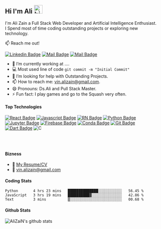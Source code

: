 ## Hi I'm Ali <img src="https://user-images.githubusercontent.com/1303154/88677602-1635ba80-d120-11ea-84d8-d263ba5fc3c0.gif" width="28px" alt="hi">

I'm Ali Zain a Full Stack Web Developer and Artificial Intelligence Enthusiast. I Spend most of time coding outstanding projects or exploring new technology.

:mailbox: Reach me out!

<!-- [![Twitter Badge](https://img.shields.io/badge/-@Ipenywis-1ca0f1?style=flat&labelColor=1ca0f1&logo=twitter&logoColor=white&link=https://twitter.com/Ipenywis)](https://twitter.com/Ipenywis) [![Mail Badge](https://img.shields.io/badge/-CoderOne-e74c3c?style=flat&labelColor=e74c3c&logo=youtube&logoColor=white)](https://youtube.com/coderone)  -->
[![Linkedin Badge](https://img.shields.io/badge/-AliZaiN-0e76a8?style=flat&labelColor=0e76a8&logo=linkedin&logoColor=white)](https://www.linkedin.com/in/alizain-157/) [![Mail Badge](https://img.shields.io/badge/-@alizain.dev-e84393?style=flat&labelColor=e84393&logo=instagram&logoColor=white)](https://www.instagram.com/alizain.dev) [![Mail Badge](https://img.shields.io/badge/-Ali_Zain-c0392b?style=flat&labelColor=c0392b&logo=gmail&logoColor=white)](mailto:islempenywis@gmail.com)

<!-- TODO: Add last video link -->

- 🔭 I’m currently working at ....
- :computer: Most used line of code `git commit -m "Initial Commit"`
- 🤔 I’m looking for help with Outstanding Projects.
- 📫 How to reach me: vin.alizain@gmail.com.
- 😄 Pronouns: Ds.Ali and Pull Stack Master.
- ⚡ Fun fact: I play games and go to the Squash very often.

#### Top Technologies

<!-- TODO: Make technologies links takes you to repositories -->

[![React Badge](https://img.shields.io/badge/React-20232A?style=for-the-badge&logo=react&logoColor=61DAFB)](#) 
[![Javascript Badge](https://img.shields.io/badge/JavaScript-323330?style=for-the-badge&logo=javascript&logoColor=F7DF1E)](#) 
[![RN Badge](https://img.shields.io/badge/React_Native-20232A?style=for-the-badge&logo=react&logoColor=61DAFB)](#)
[![Python Badge](https://img.shields.io/badge/Python-14354C?style=for-the-badge&logo=python&logoColor=white)](#) 
[![Jupyter Badge](https://img.shields.io/badge/Jupyter-F37626.svg?&style=for-the-badge&logo=Jupyter&logoColor=white)](#)
[![Firebase Badge](https://img.shields.io/badge/firebase-ffca28?style=for-the-badge&logo=firebase&logoColor=white)](#)
[![Conda Badge](https://img.shields.io/badge/conda-342B029.svg?&style=for-the-badge&logo=anaconda&logoColor=white)](#)
[![Git Badge](https://img.shields.io/badge/Git-F05032?style=for-the-badge&logo=git&logoColor=white)](#)
[![Dart Badge](https://img.shields.io/badge/Dart-0175C2?style=for-the-badge&logo=dart&logoColor=white)](#)
![C](https://img.shields.io/badge/c-%2300599C.svg?style=for-the-badge&logo=c&logoColor=white)




<!-- #### Coming Soon
[![Rust Badge](https://img.shields.io/badge/Rust-000000?style=for-the-badge&logo=rust&logoColor=white)](#)
[![Gatsby Badge](https://img.shields.io/badge/Gatsby-663399?style=for-the-badge&logo=gatsby&logoColor=white)](#)
[![R Badge](https://img.shields.io/badge/R-276DC3?style=for-the-badge&logo=r&logoColor=white)](#) -->




<br />
<br />

#### Bizness
- :paperclip: [My Resume/CV](https://drive.google.com/file/d/1VZTeaz_tnCgB5D7Y8z4EVFfFpYk_px52/view?usp=sharing)
- :email: vin.alizain@gmail.com



#### Coding Stats
<!--START_SECTION:waka-->

```text
Python       4 hrs 23 mins   ██████████████░░░░░░░░░░░   56.45 %
JavaScript   3 hrs 19 mins   ██████████▓░░░░░░░░░░░░░░   42.86 %
Text         3 mins          ▒░░░░░░░░░░░░░░░░░░░░░░░░   00.68 %
```

<!--END_SECTION:waka-->

#### Github Stats

![AliZaiN's github stats](https://github-readme-stats.vercel.app/api?username=AliZaiN-157&count_private=true&theme=tokyonight&hide=contribs,prs)
<!-- [![Anurag's GitHub stats](https://github-readme-stats.vercel.app/api?username=AliZaiN-157)](https://github.com/anuraghazra/github-readme-stats) -->




